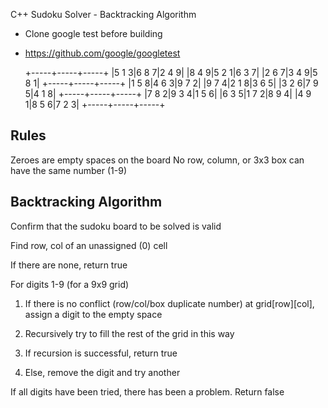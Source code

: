 C++ Sudoku Solver - Backtracking Algorithm

* Clone google test before building
* https://github.com/google/googletest

    +-----+-----+-----+
    |5 1 3|6 8 7|2 4 9|
    |8 4 9|5 2 1|6 3 7|
    |2 6 7|3 4 9|5 8 1|
    +-----+-----+-----+
    |1 5 8|4 6 3|9 7 2|
    |9 7 4|2 1 8|3 6 5|
    |3 2 6|7 9 5|4 1 8|
    +-----+-----+-----+
    |7 8 2|9 3 4|1 5 6|
    |6 3 5|1 7 2|8 9 4|
    |4 9 1|8 5 6|7 2 3|
    +-----+-----+-----+


## Rules

Zeroes are empty spaces on the board
No row, column, or 3x3 box can have the same number (1-9)

## Backtracking Algorithm

Confirm that the sudoku board to be solved is valid

Find row, col of an unassigned (0) cell

If there are none, return true

For digits 1-9 (for a 9x9 grid)

1. If there is no conflict (row/col/box duplicate number) at grid[row][col], assign a digit to the empty space

2. Recursively try to fill the rest of the grid in this way

3. If recursion is successful, return true

4. Else, remove the digit and try another

If all digits have been tried, there has been a problem. Return false